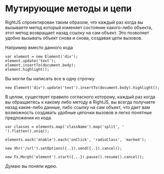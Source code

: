 # Мутирующие методы и цепи

RightJS спроектирован таким образом, что каждый раз когда вы вызываете
метод который изменяет состояние какого-либо объекта, этот метод возвращает
назад ссылку на сам объект. Это позволяет удобно вызывать объект снова и снова,
создавая цепи вызовов.

Например вместо данного кода

    var element = new Element('div');
    element.update('text');
    element.insertTo(document.body);
    element.highlight();

Вы могли бы написать все в одну строчку

    new Element('div').update('text').insertTo(document.body).highlight();

В целом, существует правило согласного которому, каждый раз когда вы обращаетесь
к какому либо методу в RightJS, вы всегда получаете назад какие-либо данные,
либо ссылку на сам объект, что дает вам возможность создавать удобные
цепочки вызовов и легко понятные предложения из кода.

    var classes = elements.map('className').map('split', ' ').flatten().uniq();

    elements.each('enable').each('onClick', 'radioClass', 'marked');

    new Xhr('/url').setOptions({..}).send({..}).cancel();

    new Fx.Morph('element').start({...}).pause().resume().cancel();

Думаю вы поняли идею.
